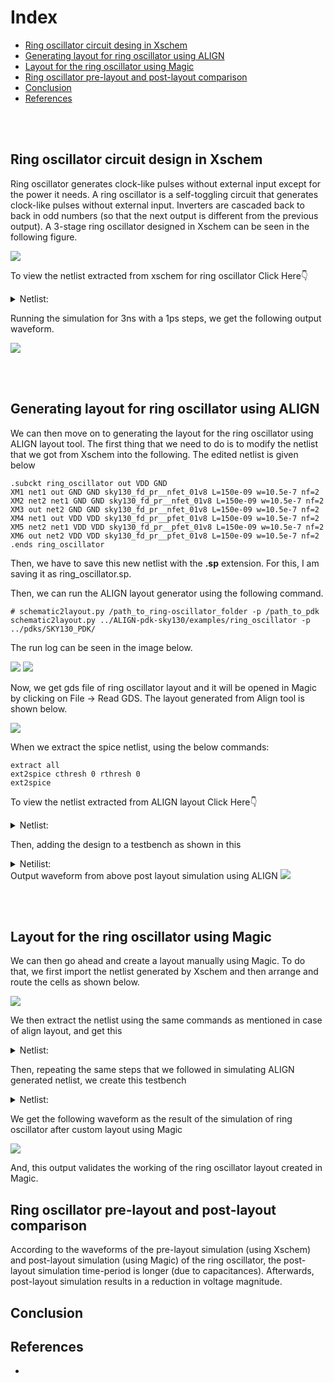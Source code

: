 # Index
- [Ring oscillator circuit desing in Xschem](https://github.com/syedimaduddin/msvsd4bituc/tree/main/Week-4#ring-oscillator-circuit-desing-in-xschem)
- [Generating layout for ring oscillator using ALIGN](https://github.com/syedimaduddin/msvsd4bituc/tree/main/Week-4#generating-layout-for-ring-oscillator-using-align)
- [Layout for the ring oscillator using Magic](https://github.com/syedimaduddin/msvsd4bituc/tree/main/Week-4#generating-layout-for-ring-oscillator-using-align)
- [Ring oscillator pre-layout and post-layout comparison](https://github.com/syedimaduddin/msvsd4bituc/blob/main/Week-4/README.md#ring-oscillator-pre-layout-and-post-layout-comparison)
- [Conclusion](https://github.com/syedimaduddin/msvsd4bituc/edit/main/Week-4/README.md#conclusion)
- [References](https://github.com/syedimaduddin/msvsd4bituc/edit/main/Week-4/README.md#references)

<br><br>

## Ring oscillator circuit design in Xschem

Ring oscillator generates clock-like pulses without external input except for the power it needs. A ring oscillator is a self-toggling circuit that generates clock-like pulses without external input. Inverters are cascaded back to back in odd numbers (so that the next output is different from the previous output). A 3-stage ring oscillator designed in Xschem can be seen in the following figure. 

<img src="./Images/ring_oscillator_schematic.png">

To view the netlist extracted from xschem for ring oscillator Click Here👇
<details><summary>Netlist:</summary> 

```
** sch_path: /home/syedimaduddin/Desktop/VSD_PD_Research_Program/Week-4/xschem/ring_oscillator.sch
**.subckt ring_oscillator
XM1 net1 out GND GND sky130_fd_pr__nfet_01v8 L=0.15 W=1 nf=1 ad='int((nf+1)/2) * W/nf * 0.29' as='int((nf+2)/2) * W/nf * 0.29'
+ pd='2*int((nf+1)/2) * (W/nf + 0.29)' ps='2*int((nf+2)/2) * (W/nf + 0.29)' nrd='0.29 / W' nrs='0.29 / W'
+ sa=0 sb=0 sd=0 mult=1 m=1
XM2 net2 net1 GND GND sky130_fd_pr__nfet_01v8 L=0.15 W=1 nf=1 ad='int((nf+1)/2) * W/nf * 0.29' as='int((nf+2)/2) * W/nf * 0.29'
+ pd='2*int((nf+1)/2) * (W/nf + 0.29)' ps='2*int((nf+2)/2) * (W/nf + 0.29)' nrd='0.29 / W' nrs='0.29 / W'
+ sa=0 sb=0 sd=0 mult=1 m=1
XM3 out net2 GND GND sky130_fd_pr__nfet_01v8 L=0.15 W=1 nf=1 ad='int((nf+1)/2) * W/nf * 0.29' as='int((nf+2)/2) * W/nf * 0.29'
+ pd='2*int((nf+1)/2) * (W/nf + 0.29)' ps='2*int((nf+2)/2) * (W/nf + 0.29)' nrd='0.29 / W' nrs='0.29 / W'
+ sa=0 sb=0 sd=0 mult=1 m=1
XM4 net1 out VDD VDD sky130_fd_pr__pfet_01v8 L=0.15 W=1 nf=1 ad='int((nf+1)/2) * W/nf * 0.29' as='int((nf+2)/2) * W/nf * 0.29'
+ pd='2*int((nf+1)/2) * (W/nf + 0.29)' ps='2*int((nf+2)/2) * (W/nf + 0.29)' nrd='0.29 / W' nrs='0.29 / W'
+ sa=0 sb=0 sd=0 mult=1 m=1
XM5 net2 net1 VDD VDD sky130_fd_pr__pfet_01v8 L=0.15 W=1 nf=1 ad='int((nf+1)/2) * W/nf * 0.29' as='int((nf+2)/2) * W/nf * 0.29'
+ pd='2*int((nf+1)/2) * (W/nf + 0.29)' ps='2*int((nf+2)/2) * (W/nf + 0.29)' nrd='0.29 / W' nrs='0.29 / W'
+ sa=0 sb=0 sd=0 mult=1 m=1
XM6 out net2 VDD VDD sky130_fd_pr__pfet_01v8 L=0.15 W=1 nf=1 ad='int((nf+1)/2) * W/nf * 0.29' as='int((nf+2)/2) * W/nf * 0.29'
+ pd='2*int((nf+1)/2) * (W/nf + 0.29)' ps='2*int((nf+2)/2) * (W/nf + 0.29)' nrd='0.29 / W' nrs='0.29 / W'
+ sa=0 sb=0 sd=0 mult=1 m=1
Vdd VDD GND 1.8
.save i(vdd)
**** begin user architecture code
.lib /usr/local/share/pdk/sky130A/libs.tech/ngspice/sky130.lib.spice tt
.ic V(OUT)=0
.tran 1p 1n
.save all
**** end user architecture code
**.ends
.GLOBAL VDD
.GLOBAL GND
.end
```
</details>

Running the simulation for 3ns with a 1ps steps, we get the following output waveform. 

<img src="./Images/ring_oscillator_output_waveform.png">

<br><br>

## Generating layout for ring oscillator using ALIGN

We can then move on to generating the layout for the ring oscillator using ALIGN layout tool. The first thing that we need to do is to modify the netlist that we got from Xschem into the following. The edited netlist is given below

```
.subckt ring_oscillator out VDD GND
XM1 net1 out GND GND sky130_fd_pr__nfet_01v8 L=150e-09 w=10.5e-7 nf=2
XM2 net2 net1 GND GND sky130_fd_pr__nfet_01v8 L=150e-09 w=10.5e-7 nf=2
XM3 out net2 GND GND sky130_fd_pr__nfet_01v8 L=150e-09 w=10.5e-7 nf=2
XM4 net1 out VDD VDD sky130_fd_pr__pfet_01v8 L=150e-09 w=10.5e-7 nf=2
XM5 net2 net1 VDD VDD sky130_fd_pr__pfet_01v8 L=150e-09 w=10.5e-7 nf=2
XM6 out net2 VDD VDD sky130_fd_pr__pfet_01v8 L=150e-09 w=10.5e-7 nf=2
.ends ring_oscillator
```

Then, we have to save this new netlist with the **.sp** extension. For this, I am saving it as ring_oscillator.sp. 

Then, we can run the ALIGN layout generator using the following command.

```
# schematic2layout.py /path_to_ring-oscillator_folder -p /path_to_pdk 
schematic2layout.py ../ALIGN-pdk-sky130/examples/ring_oscillator -p ../pdks/SKY130_PDK/
```

The run log can be seen in the image below. 

<img src="./Images/ring_oscillator_align_log_1.png">
<img src="./Images/ring_oscillator_align_log_2.png">

Now, we get gds file of ring oscillator layout and it will be opened in Magic by clicking on File -> Read GDS. The layout generated from Align tool is shown below.

<img src="./Images/ring_oscillator_align_layout.png">

When we extract the spice netlist, using the below commands: 

```
extract all
ext2spice cthresh 0 rthresh 0
ext2spice 
```

To view the netlist extracted from ALIGN layout Click Here👇
<details><summary>Netlist:</summary>
  
```
* SPICE3 file created from RING_OSCILLATOR_0.ext - technology: sky130A

X0 li_405_1579# STAGE2_INV_91993238_0_0_1677700627_0/li_491_571# VSUBS VSUBS sky130_fd_pr__nfet_01v8 ad=2.94e+11p pd=2.66e+06u as=1.6695e+12p ps=1.578e+07u w=1.05e+06u l=150000u
X1 VSUBS STAGE2_INV_91993238_0_0_1677700627_0/li_491_571# li_405_1579# VSUBS sky130_fd_pr__nfet_01v8 ad=0p pd=0u as=0p ps=0u w=1.05e+06u l=150000u
X2 STAGE2_INV_91993238_0_0_1677700627_0/li_491_571# m1_688_4424# VSUBS VSUBS sky130_fd_pr__nfet_01v8 ad=2.94e+11p pd=2.66e+06u as=0p ps=0u w=1.05e+06u l=150000u
X3 VSUBS m1_688_4424# STAGE2_INV_91993238_0_0_1677700627_0/li_491_571# VSUBS sky130_fd_pr__nfet_01v8 ad=0p pd=0u as=0p ps=0u w=1.05e+06u l=150000u
X4 li_405_1579# STAGE2_INV_91993238_0_0_1677700627_0/li_491_571# m1_398_2912# m1_398_2912# sky130_fd_pr__pfet_01v8 ad=2.94e+11p pd=2.66e+06u as=1.6695e+12p ps=1.578e+07u w=1.05e+06u l=150000u
X5 m1_398_2912# STAGE2_INV_91993238_0_0_1677700627_0/li_491_571# li_405_1579# m1_398_2912# sky130_fd_pr__pfet_01v8 ad=0p pd=0u as=0p ps=0u w=1.05e+06u l=150000u
X6 STAGE2_INV_91993238_0_0_1677700627_0/li_491_571# m1_688_4424# m1_398_2912# m1_398_2912# sky130_fd_pr__pfet_01v8 ad=2.94e+11p pd=2.66e+06u as=0p ps=0u w=1.05e+06u l=150000u
X7 m1_398_2912# m1_688_4424# STAGE2_INV_91993238_0_0_1677700627_0/li_491_571# m1_398_2912# sky130_fd_pr__pfet_01v8 ad=0p pd=0u as=0p ps=0u w=1.05e+06u l=150000u
X8 m1_688_4424# li_405_1579# VSUBS VSUBS sky130_fd_pr__nfet_01v8 ad=2.94e+11p pd=2.66e+06u as=0p ps=0u w=1.05e+06u l=150000u
X9 VSUBS li_405_1579# m1_688_4424# VSUBS sky130_fd_pr__nfet_01v8 ad=0p pd=0u as=0p ps=0u w=1.05e+06u l=150000u
X10 m1_688_4424# li_405_1579# m1_398_2912# m1_398_2912# sky130_fd_pr__pfet_01v8 ad=2.94e+11p pd=2.66e+06u as=0p ps=0u w=1.05e+06u l=150000u
X11 m1_398_2912# li_405_1579# m1_688_4424# m1_398_2912# sky130_fd_pr__pfet_01v8 ad=0p pd=0u as=0p ps=0u w=1.05e+06u l=150000u
C0 m1_688_4424# VDD 0.32fF
C1 VDD STAGE2_INV_91993238_0_0_1677700627_0/li_491_571# 0.03fF
C2 m1_688_4424# li_405_1579# 0.44fF
C3 STAGE2_INV_91993238_0_0_1677700627_0/li_491_571# li_405_1579# 0.57fF
C4 li_405_1579# m1_398_2912# 2.02fF
C5 STAGE2_INV_91993238_0_0_1677700627_0/li_491_571# GND 0.15fF
C6 VDD li_405_1579# 1.31fF
C7 STAGE2_INV_91993238_0_0_1677700627_0/li_491_571# OUT 0.00fF
C8 VDD GND 0.24fF
C9 GND li_405_1579# 0.14fF
C10 VDD OUT 0.24fF
C11 OUT li_405_1579# 0.01fF
C12 m1_688_4424# STAGE2_INV_91993238_0_0_1677700627_0/li_491_571# 0.59fF
C13 m1_688_4424# m1_398_2912# 2.17fF
C14 OUT GND 0.02fF
C15 STAGE2_INV_91993238_0_0_1677700627_0/li_491_571# m1_398_2912# 3.01fF
C16 VDD VSUBS 0.16fF
C17 m1_688_4424# VSUBS 2.47fF **FLOATING
C18 li_405_1579# VSUBS 1.73fF **FLOATING
C19 STAGE2_INV_91993238_0_0_1677700627_0/li_491_571# VSUBS 0.49fF **FLOATING
C20 m1_398_2912# VSUBS 8.15fF **FLOATING
```
</details>

Then, adding the design to a testbench as shown in this  
<details><summary>Netilist:</summary>
  
```
** sch_path: /home/syedimaduddin/Desktop/VSD_PD_Research_Program/Week-4/xschem/ring_oscillator.sch
**.subckt ring_oscillator
XM1 net1 out GND GND sky130_fd_pr__nfet_01v8 L=0.15 W=1 nf=1 ad='int((nf+1)/2) * W/nf * 0.29' as='int((nf+2)/2) * W/nf * 0.29'
+ pd='2*int((nf+1)/2) * (W/nf + 0.29)' ps='2*int((nf+2)/2) * (W/nf + 0.29)' nrd='0.29 / W' nrs='0.29 / W'
+ sa=0 sb=0 sd=0 mult=1 m=1
XM2 net2 net1 GND GND sky130_fd_pr__nfet_01v8 L=0.15 W=1 nf=1 ad='int((nf+1)/2) * W/nf * 0.29' as='int((nf+2)/2) * W/nf * 0.29'
+ pd='2*int((nf+1)/2) * (W/nf + 0.29)' ps='2*int((nf+2)/2) * (W/nf + 0.29)' nrd='0.29 / W' nrs='0.29 / W'
+ sa=0 sb=0 sd=0 mult=1 m=1
XM3 out net2 GND GND sky130_fd_pr__nfet_01v8 L=0.15 W=1 nf=1 ad='int((nf+1)/2) * W/nf * 0.29' as='int((nf+2)/2) * W/nf * 0.29'
+ pd='2*int((nf+1)/2) * (W/nf + 0.29)' ps='2*int((nf+2)/2) * (W/nf + 0.29)' nrd='0.29 / W' nrs='0.29 / W'
+ sa=0 sb=0 sd=0 mult=1 m=1
XM4 net1 out VDD VDD sky130_fd_pr__pfet_01v8 L=0.15 W=1 nf=1 ad='int((nf+1)/2) * W/nf * 0.29' as='int((nf+2)/2) * W/nf * 0.29'
+ pd='2*int((nf+1)/2) * (W/nf + 0.29)' ps='2*int((nf+2)/2) * (W/nf + 0.29)' nrd='0.29 / W' nrs='0.29 / W'
+ sa=0 sb=0 sd=0 mult=1 m=1
XM5 net2 net1 VDD VDD sky130_fd_pr__pfet_01v8 L=0.15 W=1 nf=1 ad='int((nf+1)/2) * W/nf * 0.29' as='int((nf+2)/2) * W/nf * 0.29'
+ pd='2*int((nf+1)/2) * (W/nf + 0.29)' ps='2*int((nf+2)/2) * (W/nf + 0.29)' nrd='0.29 / W' nrs='0.29 / W'
+ sa=0 sb=0 sd=0 mult=1 m=1
XM6 out net2 VDD VDD sky130_fd_pr__pfet_01v8 L=0.15 W=1 nf=1 ad='int((nf+1)/2) * W/nf * 0.29' as='int((nf+2)/2) * W/nf * 0.29'
+ pd='2*int((nf+1)/2) * (W/nf + 0.29)' ps='2*int((nf+2)/2) * (W/nf + 0.29)' nrd='0.29 / W' nrs='0.29 / W'
+ sa=0 sb=0 sd=0 mult=1 m=1
Vdd VDD GND 1.8
.save i(vdd)
**** begin user architecture code
.lib /usr/local/share/pdk/sky130A/libs.tech/ngspice/sky130.lib.spice tt
.tran 1p 3n
.save all
**** end user architecture code
**.ends
.GLOBAL VDD
.GLOBAL GND
.end
```
</details

Output waveform from above post layout simulation using ALIGN
<img src="./Images/ring_oscillator_align_waveform.png">

<br><br>

## Layout for the ring oscillator using Magic

We can then go ahead and create a layout manually using Magic. To do that, we first import the netlist generated by Xschem and then arrange and route the cells as shown below.

<img src="./Images/ring_oscillator_magic_layout.png">

We then extract the netlist using the same commands as mentioned in case of align layout, and get this
<details><summary>Netlist:</summary>
  
```
* SPICE3 file created from ring_oscillator.ext - technology: sky130A
.subckt ring_oscillator OUT GND VDD
X0 m1_422_986# OUT GND VSUBS sky130_fd_pr__nfet_01v8 ad=2.9e+11p pd=2.58e+06u as=8.7e+11p ps=7.74e+06u w=1e+06u l=150000u
X1 m1_474_n58# m1_422_986# GND VSUBS sky130_fd_pr__nfet_01v8 ad=2.9e+11p pd=2.58e+06u as=0p ps=0u w=1e+06u l=150000u
X2 OUT m1_474_n58# GND VSUBS sky130_fd_pr__nfet_01v8 ad=2.9e+11p pd=2.58e+06u as=0p ps=0u w=1e+06u l=150000u
X3 m1_422_986# OUT VDD XM4/w_n211_n319# sky130_fd_pr__pfet_01v8 ad=2.9e+11p pd=2.58e+06u as=8.7e+11p ps=7.74e+06u w=1e+06u l=150000u
X4 m1_474_n58# m1_422_986# VDD XM5/w_n211_n319# sky130_fd_pr__pfet_01v8 ad=2.9e+11p pd=2.58e+06u as=0p ps=0u w=1e+06u l=150000u
X5 OUT m1_474_n58# VDD XM6/w_n211_n319# sky130_fd_pr__pfet_01v8 ad=2.9e+11p pd=2.58e+06u as=0p ps=0u w=1e+06u l=150000u
C0 m1_422_986# XM6/w_n211_n319# 0.00fF
C1 XM5/w_n211_n319# XM6/w_n211_n319# 0.03fF
C2 XM4/w_n211_n319# XM6/w_n211_n319# 0.00fF
C3 m1_422_986# m1_474_n58# 0.18fF
C4 XM5/w_n211_n319# m1_474_n58# 0.17fF
C5 XM4/w_n211_n319# m1_474_n58# 0.00fF
C6 GND OUT 0.35fF
C7 VDD OUT 0.33fF
C8 m1_422_986# XM5/w_n211_n319# 0.43fF
C9 m1_422_986# XM4/w_n211_n319# 0.17fF
C10 GND XM6/w_n211_n319# 0.00fF
C11 VDD XM6/w_n211_n319# 0.36fF
C12 XM4/w_n211_n319# XM5/w_n211_n319# 0.03fF
C13 GND m1_474_n58# 0.37fF
C14 VDD m1_474_n58# 0.37fF
C15 m1_422_986# GND 0.36fF
C16 m1_422_986# VDD 0.36fF
C17 GND XM5/w_n211_n319# 0.00fF
C18 VDD XM5/w_n211_n319# 0.37fF
C19 GND XM4/w_n211_n319# 0.00fF
C20 VDD XM4/w_n211_n319# 0.40fF
C21 OUT XM6/w_n211_n319# 0.17fF
C22 OUT m1_474_n58# 0.52fF
C23 GND VDD 0.01fF
C24 m1_422_986# OUT 0.52fF
C25 m1_474_n58# XM6/w_n211_n319# 0.39fF
C26 XM5/w_n211_n319# OUT 0.03fF
C27 XM4/w_n211_n319# OUT 0.36fF
C28 m1_474_n58# VSUBS 0.46fF **FLOATING
C29 m1_422_986# VSUBS 0.39fF **FLOATING
C30 XM6/w_n211_n319# VSUBS 1.10fF **FLOATING
C31 XM5/w_n211_n319# VSUBS 1.10fF **FLOATING
C32 XM4/w_n211_n319# VSUBS 1.10fF **FLOATING
C33 OUT VSUBS 1.47fF
C34 GND VSUBS 0.87fF
.ends
```
</details>

Then, repeating the same steps that we followed in simulating ALIGN generated netlist, we create this testbench
<details><summary>Netlist:</summary>
  
```
* SPICE3 file created from ring_oscillator.ext - technology: sky130A
V1 VDD GND 1.8
x1 OUT GND VDD ring_oscillator
**** begin user architecture code
.ic V(OUT)=0
.tran 1p 1n
.lib /usr/local/share/pdk/sky130A/libs.tech/ngspice/sky130.lib.spice tt
**** end user architecture code
  
.subckt ring_oscillator OUT GND VDD
X0 m1_422_986# OUT GND VSUBS sky130_fd_pr__nfet_01v8 ad=2.9e+11p pd=2.58e+06u as=8.7e+11p ps=7.74e+06u w=1e+06u l=150000u
X1 m1_474_n58# m1_422_986# GND VSUBS sky130_fd_pr__nfet_01v8 ad=2.9e+11p pd=2.58e+06u as=0p ps=0u w=1e+06u l=150000u
X2 OUT m1_474_n58# GND VSUBS sky130_fd_pr__nfet_01v8 ad=2.9e+11p pd=2.58e+06u as=0p ps=0u w=1e+06u l=150000u
X3 m1_422_986# OUT VDD XM4/w_n211_n319# sky130_fd_pr__pfet_01v8 ad=2.9e+11p pd=2.58e+06u as=8.7e+11p ps=7.74e+06u w=1e+06u l=150000u
X4 m1_474_n58# m1_422_986# VDD XM5/w_n211_n319# sky130_fd_pr__pfet_01v8 ad=2.9e+11p pd=2.58e+06u as=0p ps=0u w=1e+06u l=150000u
X5 OUT m1_474_n58# VDD XM6/w_n211_n319# sky130_fd_pr__pfet_01v8 ad=2.9e+11p pd=2.58e+06u as=0p ps=0u w=1e+06u l=150000u
C0 m1_422_986# XM6/w_n211_n319# 0.00fF
C1 XM5/w_n211_n319# XM6/w_n211_n319# 0.03fF
C2 XM4/w_n211_n319# XM6/w_n211_n319# 0.00fF
C3 m1_422_986# m1_474_n58# 0.18fF
C4 XM5/w_n211_n319# m1_474_n58# 0.17fF
C5 XM4/w_n211_n319# m1_474_n58# 0.00fF
C6 GND OUT 0.35fF
C7 VDD OUT 0.33fF
C8 m1_422_986# XM5/w_n211_n319# 0.43fF
C9 m1_422_986# XM4/w_n211_n319# 0.17fF
C10 GND XM6/w_n211_n319# 0.00fF
C11 VDD XM6/w_n211_n319# 0.36fF
C12 XM4/w_n211_n319# XM5/w_n211_n319# 0.03fF
C13 GND m1_474_n58# 0.37fF
C14 VDD m1_474_n58# 0.37fF
C15 m1_422_986# GND 0.36fF
C16 m1_422_986# VDD 0.36fF
C17 GND XM5/w_n211_n319# 0.00fF
C18 VDD XM5/w_n211_n319# 0.37fF
C19 GND XM4/w_n211_n319# 0.00fF
C20 VDD XM4/w_n211_n319# 0.40fF
C21 OUT XM6/w_n211_n319# 0.17fF
C22 OUT m1_474_n58# 0.52fF
C23 GND VDD 0.01fF
C24 m1_422_986# OUT 0.52fF
C25 m1_474_n58# XM6/w_n211_n319# 0.39fF
C26 XM5/w_n211_n319# OUT 0.03fF
C27 XM4/w_n211_n319# OUT 0.36fF
C28 m1_474_n58# VSUBS 0.46fF 
C29 m1_422_986# VSUBS 0.39fF 
C30 XM6/w_n211_n319# VSUBS 1.10fF 
C31 XM5/w_n211_n319# VSUBS 1.10fF
C32 XM4/w_n211_n319# VSUBS 1.10fF 
C33 OUT VSUBS 1.47fF
C34 GND VSUBS 0.87fF
.ends  
```
</details>

We get the following waveform as the result of the simulation of ring oscillator after custom layout using Magic

<img src="./Images/ring_oscillator_magic_waveform.png">

And, this output validates the working of the ring oscillator layout created in Magic.

<!--## Analaysis of the ring oscillator pre-layout and post-layout results-->

## Ring oscillator pre-layout and post-layout comparison
According to the waveforms of the pre-layout simulation (using Xschem) and post-layout simulation (using Magic) of the ring oscillator, the post-layout simulation time-period is longer (due to capacitances). Afterwards, post-layout simulation results in a reduction in voltage magnitude.
  
## Conclusion


## References
* 
